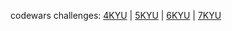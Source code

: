 codewars challenges:
<a href="https://github.com/earchibong/codewars/tree/main/ruby/4KYU">4KYU</a> | <a href="https://github.com/earchibong/codewars/tree/main/ruby/5KYU">5KYU</a> | <a href="https://github.com/earchibong/codewars/tree/main/ruby/6KYU">6KYU</a> | <a href="https://github.com/earchibong/codewars/tree/main/ruby/7KYU">7KYU</a>
